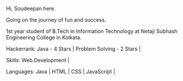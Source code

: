 Hi, Soudeepan here.

Going on the journey of fun and success.

1st year student of B.Tech in Information Technology at Netaji Subhash Engineering College in Kolkata.

Hackerrank:
Java - 4 Stars | Problem Solving - 2 Stars |

Skills:
Web Development |

Languages:
Java | HTML | CSS | JavaScript |

